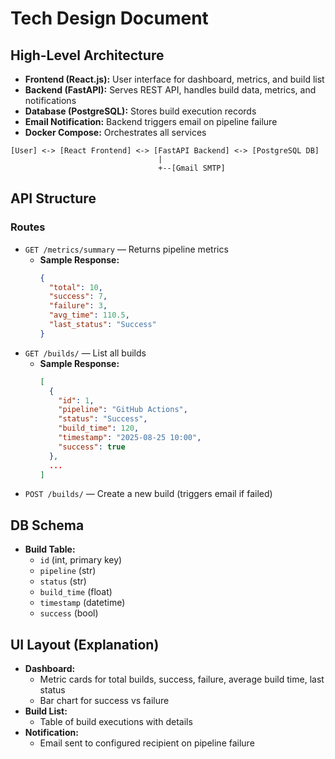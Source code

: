 # Tech Design Document

## High-Level Architecture
- **Frontend (React.js):** User interface for dashboard, metrics, and build list
- **Backend (FastAPI):** Serves REST API, handles build data, metrics, and notifications
- **Database (PostgreSQL):** Stores build execution records
- **Email Notification:** Backend triggers email on pipeline failure
- **Docker Compose:** Orchestrates all services

```
[User] <-> [React Frontend] <-> [FastAPI Backend] <-> [PostgreSQL DB]
                                 |
                                 +--[Gmail SMTP]
```

## API Structure
### Routes
- `GET /metrics/summary` — Returns pipeline metrics
  - **Sample Response:**
    ```json
    {
      "total": 10,
      "success": 7,
      "failure": 3,
      "avg_time": 110.5,
      "last_status": "Success"
    }
    ```
- `GET /builds/` — List all builds
  - **Sample Response:**
    ```json
    [
      {
        "id": 1,
        "pipeline": "GitHub Actions",
        "status": "Success",
        "build_time": 120,
        "timestamp": "2025-08-25 10:00",
        "success": true
      },
      ...
    ]
    ```
- `POST /builds/` — Create a new build (triggers email if failed)

## DB Schema
- **Build Table:**
  - `id` (int, primary key)
  - `pipeline` (str)
  - `status` (str)
  - `build_time` (float)
  - `timestamp` (datetime)
  - `success` (bool)

## UI Layout (Explanation)
- **Dashboard:**
  - Metric cards for total builds, success, failure, average build time, last status
  - Bar chart for success vs failure
- **Build List:**
  - Table of build executions with details
- **Notification:**
  - Email sent to configured recipient on pipeline failure

